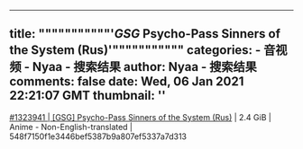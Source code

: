 
---
title: """""""""""'_GSG_ Psycho-Pass Sinners of the System (Rus)'"""""""""""
categories: 
    - 音视频
    - Nyaa - 搜索结果
author: Nyaa - 搜索结果
comments: false
date: Wed, 06 Jan 2021 22:21:07 GMT
thumbnail: ''
---

<div>   
<a href="https://nyaa.si/view/1323941">#1323941 | [GSG] Psycho-Pass Sinners of the System (Rus)</a> | 2.4 GiB | Anime - Non-English-translated | 548f7150f1e3446bef5387b9a807ef5337a7d313  
</div>
            